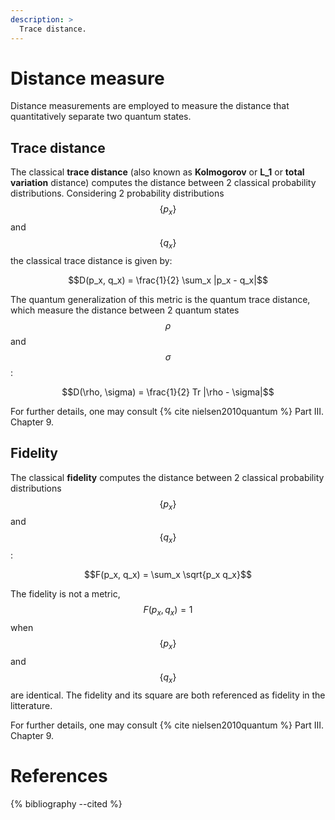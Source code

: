 ```yaml
---
description: >
  Trace distance.
---
```

# Distance measure

Distance measurements are employed to measure the distance that quantitatively separate two quantum states. 

## Trace distance

The classical **trace distance** (also known as **Kolmogorov** or **L_1** or **total variation** distance) computes the distance between 2 classical probability distributions. Considering 2 probability distributions $$\{p_x\}$$ and $$\{q_x\}$$ the classical trace distance is given by:

$$D(p_x, q_x) = \frac{1}{2} \sum_x |p_x - q_x|$$

The quantum generalization of this metric is the quantum trace distance, which measure the distance between 2 quantum states $$\rho$$ and $$\sigma$$:

$$D(\rho, \sigma) = \frac{1}{2} Tr |\rho - \sigma|$$

For further details, one may consult {% cite nielsen2010quantum %} Part III. Chapter 9.

## Fidelity

The classical **fidelity** computes the distance between 2 classical probability distributions $$\{p_x\}$$ and $$\{q_x\}$$:

$$F(p_x, q_x) = \sum_x \sqrt{p_x q_x}$$

The fidelity is not a metric, $$F(p_x, q_x) = 1$$ when $$\{p_x\}$$ and $$\{q_x\}$$ are identical. The fidelity and its square are both referenced as fidelity in the litterature.

For further details, one may consult {% cite nielsen2010quantum %} Part III. Chapter 9.

# References
{% bibliography --cited %}
